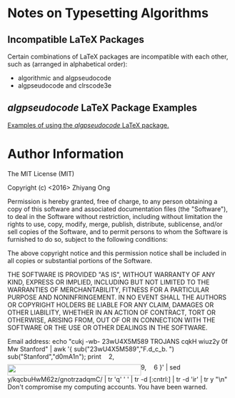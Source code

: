 #	Notes on Typesetting Algorithms

##	Incompatible LaTeX Packages

Certain combinations of LaTeX packages are incompatible with each other,
	such as (arranged in alphabetical order):
+ algorithmic and algpseudocode
+ algpseudocode and clrscode3e


##	*algpseudocode* LaTeX Package Examples

[Examples of using the *algpseudocode* LaTeX package.]()





















#	Author Information

The MIT License (MIT)

Copyright (c) <2016> Zhiyang Ong

Permission is hereby granted, free of charge, to any person obtaining a copy of this software and associated documentation files (the "Software"), to deal in the Software without restriction, including without limitation the rights to use, copy, modify, merge, publish, distribute, sublicense, and/or sell copies of the Software, and to permit persons to whom the Software is furnished to do so, subject to the following conditions:

The above copyright notice and this permission notice shall be included in all copies or substantial portions of the Software.

THE SOFTWARE IS PROVIDED "AS IS", WITHOUT WARRANTY OF ANY KIND, EXPRESS OR IMPLIED, INCLUDING BUT NOT LIMITED TO THE WARRANTIES OF MERCHANTABILITY, FITNESS FOR A PARTICULAR PURPOSE AND NONINFRINGEMENT. IN NO EVENT SHALL THE AUTHORS OR COPYRIGHT HOLDERS BE LIABLE FOR ANY CLAIM, DAMAGES OR OTHER LIABILITY, WHETHER IN AN ACTION OF CONTRACT, TORT OR OTHERWISE, ARISING FROM, OUT OF OR IN CONNECTION WITH THE SOFTWARE OR THE USE OR OTHER DEALINGS IN THE SOFTWARE.

Email address: echo "cukj -wb- 23wU4X5M589 TROJANS cqkH wiuz2y 0f Mw Stanford" | awk '{ sub("23wU4X5M589","F.d_c_b. ") sub("Stanford","d0mA1n"); print <img src="/tex/952813badbf2b7576646219a3be09d7a.svg?invert_in_darkmode&sanitize=true" align=middle width=12.785434199999989pt height=21.18721440000001pt/>2, <img src="/tex/72fa79587e23f949fc0a13b2deb0cb7b.svg?invert_in_darkmode&sanitize=true" align=middle width=298.6890786pt height=24.65753399999998pt/>9, <img src="/tex/d5c8de2e8067c0eef4d32514455a73cf.svg?invert_in_darkmode&sanitize=true" align=middle width=12.785434199999989pt height=21.18721440000001pt/>6 }' | sed y/kqcbuHwM62z/gnotrzadqmC/ | tr 'q' ' ' | tr -d [:cntrl:] | tr -d 'ir' | tr y "\n"		Don't compromise my computing accounts. You have been warned.
